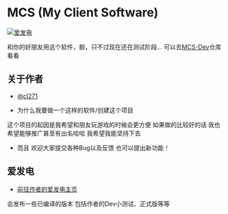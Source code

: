 
# MCS (My Client Software)

[![爱发电](https://img.shields.io/badge/赞助-爱发电-403B98?style=flat&logoColor=white)](https://afdian.net/a/cl271)

和你的好朋友用这个软件，额，只不过现在还在测试阶段… 可以去[MCS-Dev](https://github.com/cl271-0/MCS-Dev)仓库看看


## 关于作者

- [@cl271](https://github.com/cl271-0)

- 为什么我要做一个这样的软件/创建这个项目

这个项目的起因是我希望和朋友玩游戏的时候会更方便 如果做的比较好的话 我也希望能够推广甚至有出名哈哈 我希望我能坚持下去

- 而且 欢迎大家提交各种Bug以及反馈 也可以提出新功能！
## 爱发电

- [前往作者的爱发电主页](https://afdian.com/a/cl271)

会发布一些已编译的版本 包括作者的Dev小测试、正式版等等
